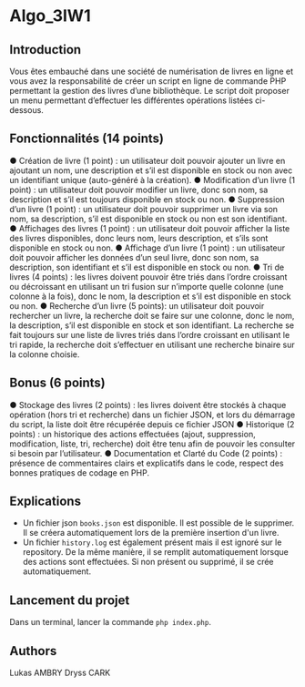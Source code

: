 # Algo_3IW1

## Introduction

Vous êtes embauché dans une société de numérisation de livres en ligne et vous avez la responsabilité de créer un script en ligne de commande PHP permettant la gestion des livres d’une bibliothèque. Le script doit proposer un menu permettant d’effectuer les différentes opérations listées ci-dessous.

## Fonctionnalités (14 points)

● Création de livre (1 point) : un utilisateur doit pouvoir ajouter un livre en ajoutant un nom, une description et s’il est disponible en stock ou non avec un identifiant unique (auto-généré à la création).
● Modification d’un livre (1 point) : un utilisateur doit pouvoir modifier un livre, donc son nom, sa description et s’il est toujours disponible en stock ou non.
● Suppression d’un livre (1 point) : un utilisateur doit pouvoir supprimer un livre via son nom, sa description, s’il est disponible en stock ou non est son identifiant.
● Affichages des livres (1 point) : un utilisateur doit pouvoir afficher la liste des livres disponibles, donc leurs nom, leurs description, et s’ils sont disponible en stock ou non.
● Affichage d’un livre (1 point) : un utilisateur doit pouvoir afficher les données d’un seul livre, donc son nom, sa description, son identifiant et s’il est disponible en stock ou non.
● Tri de livres (4 points) : les livres doivent pouvoir être triés dans l’ordre croissant ou décroissant en utilisant un tri fusion sur n’importe quelle colonne (une colonne à la fois), donc le nom, la description et s’il est disponible en stock ou non.
● Recherche d’un livre (5 points): un utilisateur doit pouvoir rechercher un livre, la recherche doit se faire sur une colonne, donc le nom, la description, s’il est disponible en stock et son identifiant. La recherche se fait toujours sur une liste de livres triés dans l’ordre croissant en utilisant le tri rapide, la recherche doit s’effectuer en utilisant une recherche binaire sur la colonne choisie.

## Bonus (6 points)

● Stockage des livres (2 points) : les livres doivent être stockés à chaque opération (hors tri et recherche) dans un fichier JSON, et lors du démarrage du script, la liste doit être récupérée depuis ce fichier JSON
● Historique (2 points) : un historique des actions effectuées (ajout, suppression, modification, liste, tri, recherche) doit être tenu afin de pouvoir les consulter si besoin par l’utilisateur.
● Documentation et Clarté du Code (2 points) : présence de commentaires clairs et explicatifs dans le code, respect des bonnes pratiques de codage en PHP.

## Explications
- Un fichier json ``books.json`` est disponible. Il est possible de le supprimer. Il se créera automatiquement lors de la première insertion d'un livre.
- Un fichier ``history.log`` est également présent mais il est ignoré sur le repository. De la même manière, il se remplit automatiquement lorsque des actions sont effectuées. Si non présent ou supprimé, il se crée automatiquement.

## Lancement du projet

Dans un terminal, lancer la commande ``php index.php``.

## Authors
Lukas AMBRY
Dryss CARK